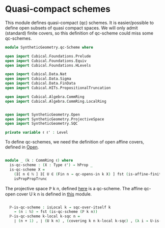 Quasi-compact schemes
=====================
This module defines quasi-compact (qc) schemes.
It is easier/possible to define open subsets of quasi compact spaces.
We will only admit (standard) finite covers, so this definition of qc-scheme could miss some qc-schemes.

```agda
module SyntheticGeometry.qc-Scheme where

open import Cubical.Foundations.Prelude
open import Cubical.Foundations.Equiv
open import Cubical.Foundations.HLevels

open import Cubical.Data.Nat
open import Cubical.Data.Sigma
open import Cubical.Data.FinData
open import Cubical.HITs.PropositionalTruncation

open import Cubical.Algebra.CommRing
open import Cubical.Algebra.CommRing.LocalRing


open import SyntheticGeometry.Open
open import SyntheticGeometry.ProjectiveSpace
open import SyntheticGeometry.SQC

private variable ℓ ℓ' : Level

```

To define qc-schemes, we need the definition of open affine covers,
defined in [Open](Open.lagda.md).

```agda

module _ (k : CommRing ℓ) where
  is-qc-scheme : (X : Type ℓ') → hProp _
  is-qc-scheme X =
    (∃[ n ∈ ℕ ] ∃[ U ∈ (Fin n → qc-opens-in k X) ] fst (is-affine-finite-qc-open-cover k X U)) ,
    isPropPropTrunc

```

The projective space ℙ k n, defined [here](ProjectiveSpace.lagda.md) is a qc-scheme.
The affine qc-open cover U k n is defined in [this](ProjectiveSpace.lagda.md) module.

```agda

  ℙ-is-qc-scheme : isLocal k → sqc-over-itself k
    → (n : ℕ) → fst (is-qc-scheme (ℙ k n))
  ℙ-is-qc-scheme k-local k-sqc n =
    ∣ (n + 1) , ∣ (U k n) , (covering k n k-local k-sqc) , (λ i → U-is-affine k n i k-local) ∣₁ ∣₁

```
